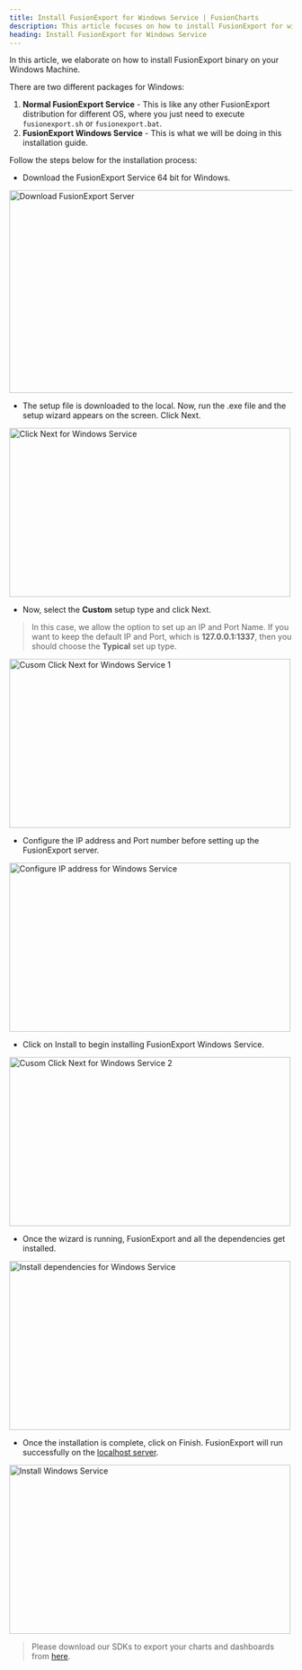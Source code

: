 ```yaml
---
title: Install FusionExport for Windows Service | FusionCharts
description: This article focuses on how to install FusionExport for windows service.
heading: Install FusionExport for Windows Service
---
```


In this article, we elaborate on how to install FusionExport binary on your Windows Machine.

There are two different packages for Windows:

1. **Normal FusionExport Service** - This is like any other FusionExport distribution for different OS, where you just need to execute `fusionexport.sh` or `fusionexport.bat`.
2. **FusionExport Windows Service** - This is what we will be doing in this installation guide.

Follow the steps below for the installation process:

- Download the FusionExport Service 64 bit for Windows.

<img src="{% site.BASE_URL %}/images/download-fusionexport-server-for-windows-service.png" alt="Download FusionExport Server" width="600" height="360">

- The setup file is downloaded to the local. Now, run the .exe file and the setup wizard appears on the screen. Click Next.

<img src="{% site.BASE_URL %}/images/click-next-windows-service.png" alt="Click Next for Windows Service" width="500" height="300">

- Now, select the **Custom** setup type and click Next.

> In this case, we allow the option to set up an IP and Port Name. If you want to keep the default IP and Port, which is **127.0.0.1:1337**, then you should choose the **Typical** set up type.

<img src="{% site.BASE_URL %}/images/custom-click-next-for-windows-service-1.png" alt="Cusom Click Next for Windows Service 1" width="500" height="300">

- Configure the IP address and Port number before setting up the FusionExport server.

<img src="{% site.BASE_URL %}/images/configure-ip-address-for-windows-service.png" alt="Configure IP address for Windows Service" width="500" height="300">

- Click on Install to begin installing FusionExport Windows Service.

<img src="{% site.BASE_URL %}/images/custom-click-next-for-windows-service-2.png" alt="Cusom Click Next for Windows Service 2" width="500" height="300">

- Once the wizard is running, FusionExport and all the dependencies get installed.

<img src="{% site.BASE_URL %}/images/install-dependencies-for-windows-service.png" alt="Install dependencies for Windows Service" width="500" height="300">


- Once the installation is complete, click on Finish. FusionExport will run successfully on the [localhost server](http://127.0.0.1:1337/).

<img src="{% site.BASE_URL %}/images/installation-for-fe-windows-service.png" alt="Install Windows Service" width="500" height="300">

> Please download our SDKs to export your charts and dashboards from [here](http://fusioncharts.com/download/fusionexport).

